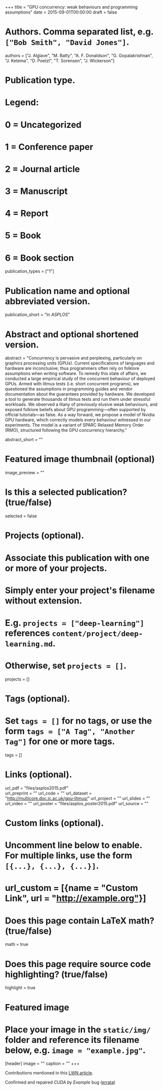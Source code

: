 +++
title = "GPU concurrency: weak behaviours and programming assumptions"
date = 2015-09-01T00:00:00
draft = false

# Authors. Comma separated list, e.g. `["Bob Smith", "David Jones"]`.
authors = ["J. Alglave", "M. Batty", "A. F. Donaldson", "G. Gopalakrishnan", "J. Ketema", "D. Poetzl", "T. Sorensen", "J. Wickerson"]

# Publication type.
# Legend:
# 0 = Uncategorized
# 1 = Conference paper
# 2 = Journal article
# 3 = Manuscript
# 4 = Report
# 5 = Book
# 6 = Book section
publication_types = ["1"]

# Publication name and optional abbreviated version.
publication_short = "In *ASPLOS*"

# Abstract and optional shortened version.

abstract = "Concurrency is pervasive and perplexing, particularly on graphics processing units (GPUs). Current specifications of languages and hardware are inconclusive; thus programmers often rely on folklore assumptions when writing software. To remedy this state of affairs, we conducted a large empirical study of the concurrent behaviour of deployed GPUs. Armed with litmus tests (i.e. short concurrent programs), we questioned the assumptions in programming guides and vendor documentation about the guarantees provided by hardware. We developed a tool to generate thousands of litmus tests and run them under stressful workloads. We observed a litany of previously elusive weak behaviours, and exposed folklore beliefs about GPU programming—often supported by official tutorials—as false. As a way forward, we propose a model of Nvidia GPU hardware, which correctly models every behaviour witnessed in our experiments. The model is a variant of SPARC Relaxed Memory Order (RMO), structured following the GPU concurrency hierarchy."

abstract_short = ""

# Featured image thumbnail (optional)
image_preview = ""

# Is this a selected publication? (true/false)
selected = false

# Projects (optional).
#   Associate this publication with one or more of your projects.
#   Simply enter your project's filename without extension.
#   E.g. `projects = ["deep-learning"]` references `content/project/deep-learning.md`.
#   Otherwise, set `projects = []`.
projects = []

# Tags (optional).
#   Set `tags = []` for no tags, or use the form `tags = ["A Tag", "Another Tag"]` for one or more tags.
tags = []

# Links (optional).
url_pdf = "files/asplos2015.pdf"           
url_preprint = ""
url_code = ""
url_dataset = "http://multicore.doc.ic.ac.uk/gpu-litmus/"
url_project = ""
url_slides = ""
url_video = ""
url_poster = "files/asplos_poster2015.pdf"
url_source = ""

# Custom links (optional).
#   Uncomment line below to enable. For multiple links, use the form `[{...}, {...}, {...}]`.
# url_custom = [{name = "Custom Link", url = "http://example.org"}]

# Does this page contain LaTeX math? (true/false)
math = true

# Does this page require source code highlighting? (true/false)
highlight = true

# Featured image
# Place your image in the `static/img/` folder and reference its filename below, e.g. `image = "example.jpg"`.
[header]
image = ""
caption = ""
+++

Contributions mentioned in this <a href="http://lwn.net/Articles/608550/"> LWN article</a>.

Confirmed and repaired *CUDA by Example* bug (<a href="https://developer.nvidia.com/cuda-example-errata-page">errata</a>)